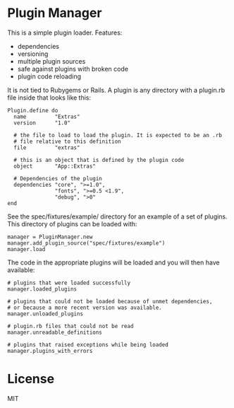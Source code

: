 
Plugin Manager
==============

This is a simple plugin loader. Features:

  * dependencies
  * versioning
  * multiple plugin sources
  * safe against plugins with broken code
  * plugin code reloading
  
It is not tied to Rubygems or Rails. A plugin is any directory with a plugin.rb file
inside that looks like this:
    
    Plugin.define do
      name         "Extras"
      version      "1.0"
      
      # the file to load to load the plugin. It is expected to be an .rb
      # file relative to this definition
      file         "extras"
      
      # this is an object that is defined by the plugin code
      object       "App::Extras"
      
      # Dependencies of the plugin
      dependencies "core", ">=1.0",
                   "fonts", ">=0.5 <1.9",
                   "debug", ">0"
    end

See the spec/fixtures/example/ directory for an example of a set of plugins. This
directory of plugins can be loaded with:

    manager = PluginManager.new
    manager.add_plugin_source("spec/fixtures/example")
    manager.load

The code in the appropriate plugins will be loaded and you will then have available:
    
    # plugins that were loaded successfully
    manager.loaded_plugins
    
    # plugins that could not be loaded because of unmet dependencies, 
    # or because a more recent version was available.
    manager.unloaded_plugins
    
    # plugin.rb files that could not be read
    manager.unreadable_definitions
    
    # plugins that raised exceptions while being loaded
    manager.plugins_with_errors


License
=======

MIT